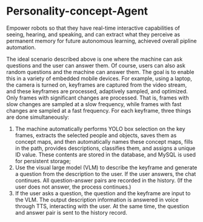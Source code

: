 # Personality-concept-Agent
Empower robots so that they have real-time interactive capabilities of seeing, hearing, and speaking, and can extract what they perceive as permanent memory for future autonomous learning, achieved overall pipline automation.

The ideal scenario described above is one where the machine can ask questions and the user can answer them. Of course, users can also ask random questions and the machine can answer them. The goal is to enable this in a variety of embedded mobile devices. For example, using a laptop, the camera is turned on, keyframes are captured from the video stream, and these keyframes are processed, adaptively sampled, and optimized. Only frames with significant changes are processed. That is, frames with slow changes are sampled at a slow frequency, while frames with fast changes are sampled at a fast frequency. For each keyframe, three things are done simultaneously:

1. The machine automatically performs YOLO box selection on the key frames, extracts the selected people and objects, saves them as concept maps, and then automatically names these concept maps, fills in the path, provides descriptions, classifies them, and assigns a unique ID value. These contents are stored in the database, and MySQL is used for persistent storage;
2. Use the visual large model (VLM) to describe the keyframe and generate a question from the description to the user. If the user answers, the chat continues. All question-answer pairs are recorded in the history. (If the user does not answer, the process continues.)
3. If the user asks a question, the question and the keyframe are input to the VLM. The output description information is answered in voice through TTS, interacting with the user. At the same time, the question and answer pair is sent to the history record.

